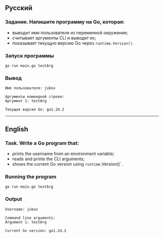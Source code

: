 ## Русский

### Задание. Напишите программу на Go, которая:

* выводит имя пользователя из переменной окружения;
* считывает аргументы CLI и выводит их;
* показывает текущую версию Go через `runtime.Version()`.

### Запуск программы

```
go run main.go testArg
```

### Вывод

````
Имя пользователя: jukov

Аргументы командной строки:
Аргумент 1: testArg

Текущая версия Go: go1.24.2
````

---

## English

### Task. Write a Go program that:

* prints the username from an environment variable;
* reads and prints the CLI arguments;
* shows the current Go version using `runtime`.Version()`.

### Running the program

```
go run main.go testArg
```

### Output

```
Username: jukov

Command line arguments:
Argument 1: testArg

Current Go version: go1.24.2
```